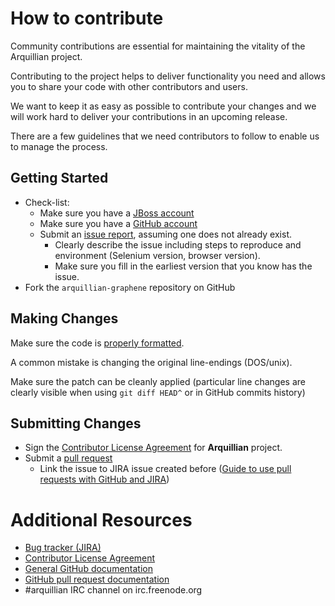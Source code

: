 # How to contribute

Community contributions are essential for maintaining the vitality of the Arquillian project.

Contributing to the project helps to deliver functionality you need and allows you to share your code with other contributors and users.

We want to keep it as easy as possible to contribute your changes and we will work hard to deliver your contributions in an upcoming release.

There are a few guidelines that we need contributors to follow to enable us to manage the process.

## Getting Started

* Check-list:
    * Make sure you have a [JBoss account](http://community.jboss.org/)
    * Make sure you have a [GitHub account](http://github.com/)
    * Submit an [issue report](https://issues.jboss.org/browse/ARQGRA), assuming one does not already exist.
        * Clearly describe the issue including steps to reproduce and environment (Selenium version, browser version).
        * Make sure you fill in the earliest version that you know has the issue.
* Fork the `arquillian-graphene` repository on GitHub

## Making Changes

Make sure the code is [properly formatted](https://community.jboss.org/wiki/ImportFormattingRules).

A common mistake is changing the original line-endings (DOS/unix).

Make sure the patch can be cleanly applied (particular line changes are clearly visible when using `git diff HEAD^` or in GitHub commits history)

## Submitting Changes

* Sign the [Contributor License Agreement](http://cla.jboss.org/) for **Arquillian** project.
* Submit a [pull request](https://help.github.com/articles/creating-a-pull-request)
    * Link the issue to JIRA issue created before ([Guide to use pull requests with GitHub and JIRA](https://community.jboss.org/wiki/GuideToUsePullRequestsWithGitHubAndJIRA))

# Additional Resources

* [Bug tracker (JIRA)](https://issues.jboss.org/browse/ARQGRA)
* [Contributor License Agreement](http://cla.jboss.org/)
* [General GitHub documentation](http://help.github.com/)
* [GitHub pull request documentation](http://help.github.com/send-pull-requests/)
* #arquillian IRC channel on irc.freenode.org
